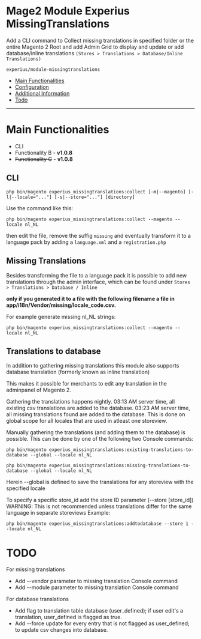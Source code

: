 Mage2 Module Experius MissingTranslations
====================

Add a CLI command to Collect missing translations in specified folder or the entire Magento 2 Root and add Admin Grid to display and update or add database/inline translations `(Stores > Translations > Database/Inline Translations)`


   ``experius/module-missingtranslations``
   
 - [Main Functionalities](#markdown-header-main-functionalities)
 - [Configuration](#markdown-header-configuration)
 - [Additional Information](#markdown-header-additional-information)
 - [Todo](#markdown-header-todo)

- - -

# Main Functionalities

 - CLI
 - Functionality B - **v1.0.8**
 - ~~Functionality C~~ - **v1.0.8**


## CLI

```
php bin/magento experius_missingtranslations:collect [-m|--magento] [-l|--locale="..."] [-s|--store="..."] [directory]
```

Use the command like this:

```
php bin/magento experius_missingtranslations:collect --magento --locale nl_NL
```

then edit the file, remove the suffig `missing` and eventually transform it to a language pack by adding a `language.xml` and a `registration.php`


## Missing Translations

Besides transforming the file to a language pack it is possible to add new translations through the admin interface, which can be found under `Stores > Translations > Database / Inline`

**only if you generated it to a file with the following filename a file in app/i18n/Vendor/missing/locale_code.csv.** 

For example generate missing nl_NL strings:

```
php bin/magento experius_missingtranslations:collect --magento --locale nl_NL
```

## Translations to database

In addition to gathering missing translations this module also supports database translation (formerly known as inline translation)

This makes it possible for merchants to edit any translation in the adminpanel of Magento 2.

Gathering the translations happens nightly.
03:13 AM server time, all existing csv translations are added to the database.
03:23 AM server time, all missing translations found are added to the database.
This is done on global scope for all locales that are used in atleast one storeview.

Manually gathering the translations (and adding them to the database) is possible.
This can be done by one of the following two Console commands:
```
php bin/magento experius_missingtranslations:existing-translations-to-database --global --locale nl_NL
```

```
php bin/magento experius_missingtranslations:missing-translations-to-database --global --locale nl_NL
```
Herein --global is defined to save the translations for any storeview with the specified locale

To specify a specific store_id add the store ID parameter (--store [store_id])
WARNING: This is not recommended unless translations differ for the same language in separate storeviews
Example:
```
php bin/magento experius_missingtranslations:addtodatabase --store 1 --locale nl_NL
```

# TODO

For missing translations
- Add --vendor parameter to missing translation Console command
- Add --module parameter to missing translation Console command

For database translations
- Add flag to translation table database (user_defined); if user edit's a translation, user_defined is flagged as true.
- Add --force update for every entry that is not flagged as user_defined; to update csv changes into database.
